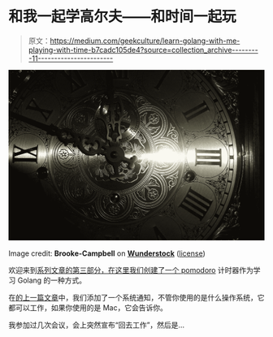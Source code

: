 # 和我一起学高尔夫——和时间一起玩

> 原文：<https://medium.com/geekculture/learn-golang-with-me-playing-with-time-b7cadc105de4?source=collection_archive---------11----------------------->

![](img/3641b98b701c6605b5fc85135cdefff2.png)

Image credit: **Brooke-Campbell** on [**Wunderstock**](https://wunderstock.com/) ([license](http://licn.se/9))

欢迎来到[系列文章的第三部分，在这里我们创建了一个 pomodoro](https://richard-t-bell90.medium.com/list/learn-golang-with-me-making-a-pomodoro-timer-9b5e9ef178e6) 计时器作为学习 Golang 的一种方式。

在[的上一篇文章](/geekculture/learn-golang-with-me-how-to-create-a-system-alert-using-golang-89717df6c912)中，我们添加了一个系统通知，不管你使用的是什么操作系统，它都可以工作，如果你使用的是 Mac，它会告诉你。

我参加过几次会议，会上突然宣布“回去工作”，然后是…